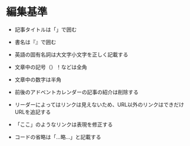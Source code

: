 # 編集基準

- 記事タイトルは「」で囲む
- 書名は『』で囲む
- 英語の固有名詞は大文字小文字を正しく記載する

- 文章中の記号（）！などは全角
- 文章中の数字は半角

- 前後のアドベントカレンダーの記事の紹介は削除する
- リーダーによってはリンクは見えないため、URL以外のリンクはできだけURLを追記する
- 「ここ」のようなリンクは表現を修正する

- コードの省略は「…略…」と記載する
